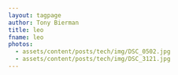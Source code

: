 ```yaml
---
layout: tagpage
author: Tony Bierman
title: leo
fname: leo
photos:
  - assets/content/posts/tech/img/DSC_0502.jpg
  - assets/content/posts/tech/img/DSC_3121.jpg
---
```

